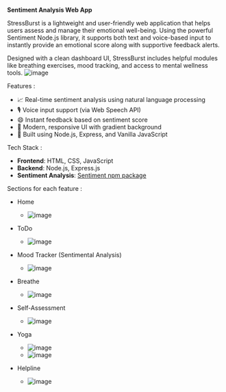 **Sentiment Analysis Web App**

StressBurst is a lightweight and user-friendly web application that helps users assess and manage their emotional well-being. Using the powerful Sentiment Node.js library, it supports both text and voice-based input to instantly provide an emotional score along with supportive feedback alerts.

Designed with a clean dashboard UI, StressBurst includes helpful modules like breathing exercises, mood tracking, and access to mental wellness tools.
![image](https://github.com/user-attachments/assets/e276b438-f589-47ed-8928-1e49e0eda762)

Features :
- 📈 Real-time sentiment analysis using natural language processing
- 🎙️ Voice input support (via Web Speech API)
- 😄 Instant feedback based on sentiment score
- 🎨 Modern, responsive UI with gradient background
- 🧠 Built using Node.js, Express, and Vanilla JavaScript

Tech Stack :

- **Frontend**: HTML, CSS, JavaScript
- **Backend**: Node.js, Express.js
- **Sentiment Analysis**: [Sentiment npm package](https://www.npmjs.com/package/sentiment)

Sections for each feature :
- Home
  - ![image](https://github.com/user-attachments/assets/7edcb392-d7ce-40d6-a40e-5be10f538fe2)

- ToDo
  - ![image](https://github.com/user-attachments/assets/60951cbd-0967-435a-8cd3-aeb9d440f62a)

- Mood Tracker (Sentimental Analysis)
  - ![image](https://github.com/user-attachments/assets/94795193-4aa1-4c71-a1cf-ae9b57b09bdf)

- Breathe
  - ![image](https://github.com/user-attachments/assets/428fd546-4f3f-43e8-935e-28bbb8d8d54e)

- Self-Assessment
  - ![image](https://github.com/user-attachments/assets/e62f9982-5c1c-4a00-9389-65f5fa5a79cb)
  
- Yoga
  - ![image](https://github.com/user-attachments/assets/669be904-3c71-4642-bb5e-44910516165e)
  -  ![image](https://github.com/user-attachments/assets/1d7e8bbd-b70b-4e33-ae17-c8ec6bee9db9)

- Helpline
  - ![image](https://github.com/user-attachments/assets/031ca7f5-7d62-45ee-8ad0-afcfc288e798)

  
